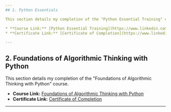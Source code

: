 ```yaml
---
## 1. Python Essentials

This section details my completion of the "Python Essential Training" course.

* **Course Link:** [Python Essential Training](https://www.linkedin.com/learning/python-essential-training-18764650/getting-started-with-python)
* **Certificate Link:** [Certificate of Completion](https://www.linkedin.com/learning/certificates/e8d6efd1ddd8c8b468559813b1c3d52089cb6f4d2257d058a07af27b7f8dc686?trk=share_certificate)

---
```

## 2. Foundations of Algorithmic Thinking with Python

This section details my completion of the "Foundations of Algorithmic Thinking with Python" course.

* **Course Link:** [Foundations of Algorithmic Thinking with Python](https://www.linkedin.com/learning/foundations-of-algorithmic-thinking-with-python/importance-of-algorithmic-thinking?resume=false)
* **Certificate Link:** [Certificate of Completion](https://www.linkedin.com/learning/certificates/55c9572e2f47d1fccb0cef6b799b3f622668efc8a89343705f3cb9f584967263?trk=share_certificate)

---
